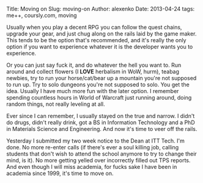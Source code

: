 Title: Moving on
Slug: moving-on
Author: alexenko
Date: 2013-04-24
tags: me++, coursly.com, moving

Usually when you play a decent RPG you can follow the quest chains, upgrade your gear, and just chug along on the rails laid by the game maker. This tends to be the option that's recommended, and it's really the only option if you want to experience whatever it is the developer wants you to experience. 

Or you can just say fuck it, and do whatever the hell you want to. Run around and collect flowers (I __LOVE__ herbalism in WoW, hurm), teabag newbies, try to run your horse/cat/bear up a mountain you're not supposed to run up. Try to solo dungeons you're not supposed to solo. You get the idea. Usually I have much more fun with the later option. I remember spending countless hours in World of Warcraft just running around, doing random things, not really leveling at all. 

Ever since I can remember, I usually stayed on the true and narrow. I didn't do drugs, didn't really drink, got a BS in Information Technology and a PhD in Materials Science and Engineering. And now it's time to veer off the rails.

Yesterday I submitted my two week notice to the Dean at ITT Tech. I'm done. No more re-enter calls (if there's ever a soul killing job, calling students that don't wish to attend the school anymore to try to change their mind, is it). No more getting yelled over incorrectly filled out TPS reports. And even though I will miss academia, for fucks sake I have been in academia since 1999, it's time to move on.